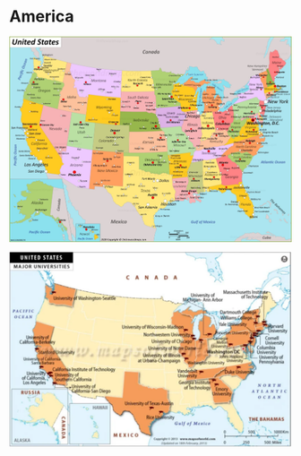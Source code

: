 # America





![U.S. Map](https://raw.githubusercontent.com/aweill/America/master/pic/us-map.jpg)


![top university](https://github.com/aweill/America/blob/master/pic/uni.png)
